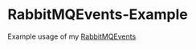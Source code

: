 # RabbitMQEvents-Example
Example usage of my [RabbitMQEvents](https://github.com/ThomasWega/RabbitMQEvents)
